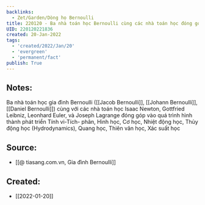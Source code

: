 ```yaml
---
backlinks:
  - Zet/Garden/Dòng họ Bernoulli
title: 220120 - Ba nhà toán học Bernoulli cùng các nhà toán học đóng góp trong nhiều lĩnh vực
UID: 220120221836
created: 20-Jan-2022
tags:
  - 'created/2022/Jan/20'
  - 'evergreen'
  - 'permanent/fact'
publish: True
---
```

## Notes:
Ba nhà toán học gia đình Bernoulli ([[Jacob Bernoulli]], [[Johann Bernoulli]], [[Daniel Bernoulli]]) cùng với các nhà toán học Isaac Newton, Gottfried Leibniz, Leonhard Euler, và Joseph Lagrange đóng góp vào quá trình hình thành phát triển Tính vi-Tích- phân, Hình học, Cơ học, Nhiệt động học, Thủy động học (Hydrodynamics), Quang học, Thiên văn học, Xác suất học

## Source:
- [[@ tiasang.com.vn, Gia đình Bernoulli]]


## Created:
- [[2022-01-20]]
